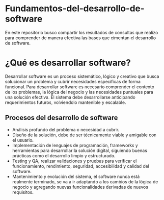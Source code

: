 # Fundamentos-del-desarrollo-de-software
En este repositorio busco compartir los resultados de consultas que realizo para comprender de manera efectiva las bases que cimentan el desarrollo de software.

# ¿Qué es desarrollar software?
Desarrollar software es un proceso sistemático, lógico y creativo que busca solucionar un problema y cubrir necesidades específicas de forma funcional. Para desarrollar software es necesario comprender el contexto de los problemas, la lógica del negocio y las necesidades puntuales para una solución efectiva. El sistema debe desarrollarse anticipando requerimientos futuros, volviendolo mantenible y escalable.

## Procesos del desarrollo de software
* Análisis profundo del problema o necesidad a cubrir.
* Diseño de la solución, debe de ser técnicamente viable y amigable con el usuario.
* Implementación de lenguajes de programación, frameworks y herramientas para desarrollar la solución digital, siguiendo buenas prácticas como el desarrollo limpio y estructurado.
* Testing y QA, realizar validaciones y pruebas para verificar el funcionamiento, rendimiento, seguridad, accesibilidad y calidad del software.
* Mantenimiento y evolución del sistema, el software nunca está realmente terminado, se va a ir adaptando a los cambios de la lógica de negocio y agregando nuevas funcionalidades derivadas de nuevos requisitos.
